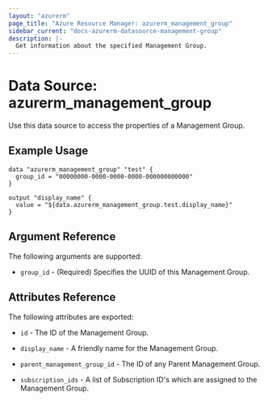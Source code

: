 ```yaml
---
layout: "azurerm"
page_title: "Azure Resource Manager: azurerm_management_group"
sidebar_current: "docs-azurerm-datasource-management-group"
description: |-
  Get information about the specified Management Group.
---
```


# Data Source: azurerm_management_group

Use this data source to access the properties of a Management Group.

## Example Usage

```hcl
data "azurerm_management_group" "test" {
  group_id = "00000000-0000-0000-0000-000000000000"
}

output "display_name" {
  value = "${data.azurerm_management_group.test.display_name}"
}
```

## Argument Reference

The following arguments are supported:

* `group_id` - (Required) Specifies the UUID of this Management Group.

## Attributes Reference

The following attributes are exported:

* `id` - The ID of the Management Group.

* `display_name` - A friendly name for the Management Group.

* `parent_management_group_id` - The ID of any Parent Management Group.

* `subscription_ids` - A list of Subscription ID's which are assigned to the Management Group.

